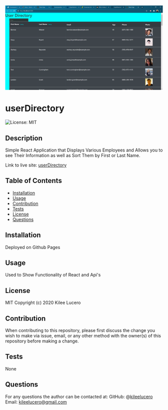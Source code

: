 ![userDirectory](./public/userDirectory.png)

# userDirectory
![License: MIT](https://img.shields.io/badge/License-MIT-blue.svg)
## Description
Simple React Application that Displays Various Employees and Allows you to see Their Information as well as Sort Them by First or Last Name.

Link to live site: [userDirectory](https://kileelucero.github.io/userDirectory/)

## Table of Contents

* [Installation](#installation)
* [Usage](#usage)
* [Contribution](#contribution)
* [Tests](#tests)
* [License](#license)
* [Questions](#questions)

## Installation
Deployed on Github Pages
## Usage
Used to Show Functionality of React and Api's
## License
MIT
Copyright (c) 2020 Kilee Lucero
## Contribution
When contributing to this repository, please first discuss the change you wish to make via issue, email, or any other method with the owner(s) of this repository before making a change.
## Tests
None
## Questions
For any questions the author can be contacted at:
GitHub: @[kileelucero](https://github.com/kileelucero)
Email: kileelucero@gmail.com
